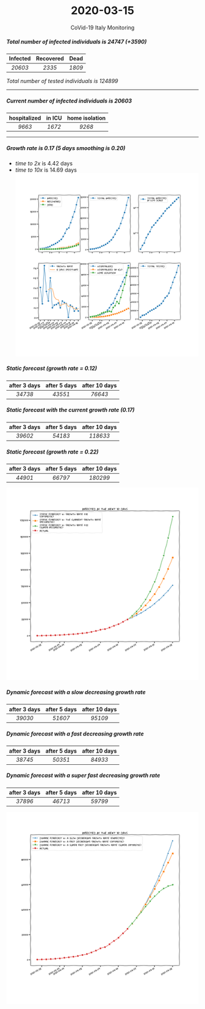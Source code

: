 <div align='center'>

# 2020-03-15
CoVid-19 Italy Monitoring
</div>

##### Total number of infected individuals is 24747 (+3590)
Infected | Recovered | Dead
:---: | :---: | :---:
*20603* | *2335* | *1809*

*Total number of tested individuals is 124899*
***
##### Current number of infected individuals is 20603
hospitalized | in ICU | home isolation
:---: | :---: | :---:
*9663* |*1672* |*9268*
***
##### Growth rate is 0.17 (5 days smoothing is 0.20)
- *time to 2x* is 4.42 days
- *time to 10x* is 14.69 days
![stats][stats]
##### Static forecast (growth rate = 0.12)
after 3 days | after 5 days | after 10 days
:---: | :---: | :---:
*34738* |*43551* |*76643* 
##### Static forecast with the current growth rate (0.17)
after 3 days | after 5 days | after 10 days
:---: | :---: | :---:
*39602* |*54183* |*118633* 
##### Static forecast (growth rate = 0.22)
after 3 days | after 5 days | after 10 days
:---: | :---: | :---:
*44901* |*66797* |*180299* 


![static_forecast][static_forecast]

##### Dynamic forecast with a slow decreasing growth rate
after 3 days | after 5 days | after 10 days
:---: | :---: | :---:
*39030* |*51607* |*95109*
##### Dynamic forecast with a fast decreasing growth rate
after 3 days | after 5 days | after 10 days
:---: | :---: | :---:
*38745* |*50351* |*84933*
##### Dynamic forecast with a super fast decreasing growth rate
after 3 days | after 5 days | after 10 days
:---: | :---: | :---:
*37896* |*46713* |*59799*


![dynamic_forecast][dynamic_forecast]

[stats]: stats.png
[static_forecast]: static_forecast.png
[dynamic_forecast]: dynamic_forecast.png
